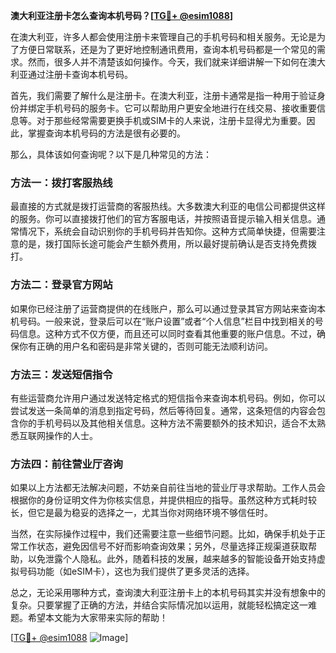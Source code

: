 **澳大利亚注册卡怎么查询本机号码？[[TG💪+ @esim1088](https://t.me/s/esim1088)]**

在澳大利亚，许多人都会使用注册卡来管理自己的手机号码和相关服务。无论是为了方便日常联系，还是为了更好地控制通讯费用，查询本机号码都是一个常见的需求。然而，很多人并不清楚该如何操作。今天，我们就来详细讲解一下如何在澳大利亚通过注册卡查询本机号码。

首先，我们需要了解什么是注册卡。在澳大利亚，注册卡通常是指一种用于验证身份并绑定手机号码的服务卡。它可以帮助用户更安全地进行在线交易、接收重要信息等。对于那些经常需要更换手机或SIM卡的人来说，注册卡显得尤为重要。因此，掌握查询本机号码的方法是很有必要的。

那么，具体该如何查询呢？以下是几种常见的方法：

### 方法一：拨打客服热线

最直接的方式就是拨打运营商的客服热线。大多数澳大利亚的电信公司都提供这样的服务。你可以直接拨打他们的官方客服电话，并按照语音提示输入相关信息。通常情况下，系统会自动识别你的手机号码并告知你。这种方式简单快捷，但需要注意的是，拨打国际长途可能会产生额外费用，所以最好提前确认是否支持免费拨打。

### 方法二：登录官方网站

如果你已经注册了运营商提供的在线账户，那么可以通过登录其官方网站来查询本机号码。一般来说，登录后可以在“账户设置”或者“个人信息”栏目中找到相关的号码信息。这种方式不仅方便，而且还可以同时查看其他重要的账户信息。不过，确保你有正确的用户名和密码是非常关键的，否则可能无法顺利访问。

### 方法三：发送短信指令

有些运营商允许用户通过发送特定格式的短信指令来查询本机号码。例如，你可以尝试发送一条简单的消息到指定号码，然后等待回复。通常，这条短信的内容会包含你的手机号码以及其他相关信息。这种方法不需要额外的技术知识，适合不太熟悉互联网操作的人士。

### 方法四：前往营业厅咨询

如果以上方法都无法解决问题，不妨亲自前往当地的营业厅寻求帮助。工作人员会根据你的身份证明文件为你核实信息，并提供相应的指导。虽然这种方式耗时较长，但它是最为稳妥的选择之一，尤其当你对网络环境不够信任时。

当然，在实际操作过程中，我们还需要注意一些细节问题。比如，确保手机处于正常工作状态，避免因信号不好而影响查询效果；另外，尽量选择正规渠道获取帮助，以免泄露个人隐私。此外，随着科技的发展，越来越多的智能设备开始支持虚拟号码功能（如eSIM卡），这也为我们提供了更多灵活的选择。

总之，无论采用哪种方式，查询澳大利亚注册卡上的本机号码其实并没有想象中的复杂。只要掌握了正确的方法，并结合实际情况加以运用，就能轻松搞定这一难题。希望本文能为大家带来实际的帮助！

[[TG💪+ @esim1088](https://t.me/s/esim1088) ![Image](https://i.postimg.cc/4NQfJmqS/Snipaste-2025-05-13-00-14-12.png)]